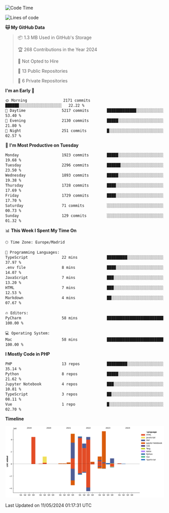 <!--START_SECTION:waka-->
![Code Time](http://img.shields.io/badge/Code%20Time-153%20hrs%2035%20mins-blue)

![Lines of code](https://img.shields.io/badge/From%20Hello%20World%20I%27ve%20Written-31.3%20million%20lines%20of%20code-blue)

**🐱 My GitHub Data** 

> 📦 1.3 MB Used in GitHub's Storage 
 > 
> 🏆 268 Contributions in the Year 2024
 > 
> 🚫 Not Opted to Hire
 > 
> 📜 13 Public Repositories 
 > 
> 🔑 6 Private Repositories 
 > 
**I'm an Early 🐤** 

```text
🌞 Morning                2171 commits        ██████░░░░░░░░░░░░░░░░░░░   22.22 % 
🌆 Daytime                5217 commits        █████████████░░░░░░░░░░░░   53.40 % 
🌃 Evening                2130 commits        █████░░░░░░░░░░░░░░░░░░░░   21.80 % 
🌙 Night                  251 commits         █░░░░░░░░░░░░░░░░░░░░░░░░   02.57 % 
```
📅 **I'm Most Productive on Tuesday** 

```text
Monday                   1923 commits        █████░░░░░░░░░░░░░░░░░░░░   19.68 % 
Tuesday                  2296 commits        ██████░░░░░░░░░░░░░░░░░░░   23.50 % 
Wednesday                1893 commits        █████░░░░░░░░░░░░░░░░░░░░   19.38 % 
Thursday                 1728 commits        ████░░░░░░░░░░░░░░░░░░░░░   17.69 % 
Friday                   1729 commits        ████░░░░░░░░░░░░░░░░░░░░░   17.70 % 
Saturday                 71 commits          ░░░░░░░░░░░░░░░░░░░░░░░░░   00.73 % 
Sunday                   129 commits         ░░░░░░░░░░░░░░░░░░░░░░░░░   01.32 % 
```


📊 **This Week I Spent My Time On** 

```text
🕑︎ Time Zone: Europe/Madrid

💬 Programming Languages: 
TypeScript               22 mins             █████████░░░░░░░░░░░░░░░░   37.97 % 
.env file                8 mins              ████░░░░░░░░░░░░░░░░░░░░░   14.07 % 
JavaScript               7 mins              ███░░░░░░░░░░░░░░░░░░░░░░   13.20 % 
HTML                     7 mins              ███░░░░░░░░░░░░░░░░░░░░░░   12.53 % 
Markdown                 4 mins              ██░░░░░░░░░░░░░░░░░░░░░░░   07.67 % 

🔥 Editors: 
PyCharm                  58 mins             █████████████████████████   100.00 % 

💻 Operating System: 
Mac                      58 mins             █████████████████████████   100.00 % 
```

**I Mostly Code in PHP** 

```text
PHP                      13 repos            █████████░░░░░░░░░░░░░░░░   35.14 % 
Python                   8 repos             █████░░░░░░░░░░░░░░░░░░░░   21.62 % 
Jupyter Notebook         4 repos             ███░░░░░░░░░░░░░░░░░░░░░░   10.81 % 
TypeScript               3 repos             ██░░░░░░░░░░░░░░░░░░░░░░░   08.11 % 
Vue                      1 repo              █░░░░░░░░░░░░░░░░░░░░░░░░   02.70 % 
```



**Timeline**

![Lines of Code chart](https://raw.githubusercontent.com/danisoronellas/danisoronellas/main/assets/bar_graph.png)


 Last Updated on 11/05/2024 01:17:31 UTC
<!--END_SECTION:waka-->
